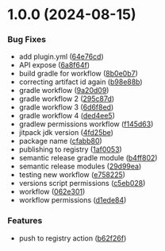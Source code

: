 # 1.0.0 (2024-08-15)


### Bug Fixes

* add plugin.yml ([64e76cd](https://github.com/Mineando/teams/commit/64e76cd451c6993f9c2680082af8facc6cdef94b))
* API expose ([6a8f64f](https://github.com/Mineando/teams/commit/6a8f64f7151351e0f4c313a4887c07e95a3350e9))
* build gradle for workflow ([8b0e0b7](https://github.com/Mineando/teams/commit/8b0e0b778cdd8eaa6de1103c47f9ed8754cfcb56))
* correcting artifact id again ([b98e88b](https://github.com/Mineando/teams/commit/b98e88b2aae420179a345b49ad8da4f15282ad5a))
* gradle workflow ([9a20d09](https://github.com/Mineando/teams/commit/9a20d0975c0a59c9e53af38058e6b1d44a1b9567))
* gradle workflow 2 ([295c87d](https://github.com/Mineando/teams/commit/295c87d46cde97082e0a62f8cb2c68ce0a1161a1))
* gradle workflow 3 ([6d6f8ed](https://github.com/Mineando/teams/commit/6d6f8edf501be9ea4699be969f51b4b98e7498f4))
* gradle workflow 4 ([ded4ee5](https://github.com/Mineando/teams/commit/ded4ee5d74600586599455ef00d183916e917389))
* gradlew permissions workflow ([f145d63](https://github.com/Mineando/teams/commit/f145d63abd4c81028e52375a3592d5bb72e28d2a))
* jitpack jdk version ([4fd25be](https://github.com/Mineando/teams/commit/4fd25bea01432c0d8277e2906200b4c97357dd74))
* package name ([cfabb80](https://github.com/Mineando/teams/commit/cfabb80ec3f6d7ddd5c48634dd5f342cc73770cc))
* publishing to registry ([1af0053](https://github.com/Mineando/teams/commit/1af0053c36ba5c7056feb397c439e7c03e76af2a))
* semantic release gradle module ([b4ff802](https://github.com/Mineando/teams/commit/b4ff802cc48bf69ab8d249138140fb918e4cce3e))
* semantic release modules ([29d99ea](https://github.com/Mineando/teams/commit/29d99ea2b035f8d9093ff3cecdd09431e30be5bf))
* testing new workflow ([e758225](https://github.com/Mineando/teams/commit/e75822566a85f87ad2189f5cf131b92306dea02f))
* versions script permissions ([c5eb028](https://github.com/Mineando/teams/commit/c5eb028d8fc1a3c4e4890f2b371641c625fce3cc))
* workflow ([062e301](https://github.com/Mineando/teams/commit/062e30168f87d9aa188dded01fe525eb9e16bf48))
* workflow permissions ([d1ede84](https://github.com/Mineando/teams/commit/d1ede84977f9ff34fe9bc892c447616663fe1fa5))


### Features

* push to registry action ([b62f26f](https://github.com/Mineando/teams/commit/b62f26f6277082df438391153bfe2e9fa2afa3d1))

